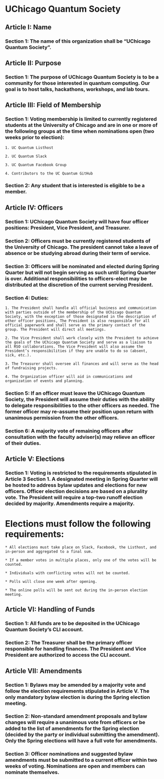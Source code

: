 # UChicago Quantum Society


## Article I: Name

### Section 1: The name of this organization shall be “UChicago Quantum Society”.


## Article II: Purpose

### Section 1: The purpose of UChicago Quantum Society is to be a community for those interested in quantum computing. Our goal is to host talks, hackathons, workshops, and lab tours.


## Article III: Field of Membership

### Section 1: Voting membership is limited to currently registered students at the University of Chicago and are in one or more of the following groups at the time when nominations open (two weeks prior to election):

	1. UC Quantum Listhost

	2. UC Quantum Slack

	3. UC Quantum Facebook Group

	4. Contributors to the UC Quantum GitHub

### Section 2: Any student that is interested is eligible to be a member.


## Article IV: Officers

### Section 1: UChicago Quantum Society will have four officer positions: President, Vice President, and Treasurer. 

### Section 2: Officers must be currently registered students of the University of Chicago. The president cannot take a leave of absence or be studying abroad during their term of service.

### Section 3: Officers will be nominated and elected during Spring Quarter but will not begin serving as such until Spring Quarter is over. Additional responsibilities to officers-elect may be distributed at the discretion of the current serving President.

### Section 4: Duties:

	1. The President shall handle all official business and communication with parties outside of the membership of the UChicago Quantum Society, with the exception of those designated in the description of other officer positions, The President is also responsible for all official paperwork and shall serve as the primary contact of the group. The President will direct all meetings.

	2. The Vice President shall work closely with the President to achieve the goals of the UChicago Quantum Society and serve as a liaison to all RSO collaborations. The Vice President will also assume the President’s responsibilities if they are unable to do so (absent, sick, etc.). 

	3. The Treasurer shall oversee all finances and will serve as the head of fundraising projects. 	

	4. The Organization officer will aid in communications and organization of events and planning.

### Section 5: If an officer must leave the UChicago Quantum Society, the President will assume their duties with the ability to delegate responsibilities to the other officers as needed. The former officer may re-assume their position upon return with unanimous permission from the other officers. 

### Section 6: A majority vote of remaining officers after consultation with the faculty adviser(s) may relieve an officer of their duties.


## Article V: Elections 

### Section 1: Voting is restricted to the requirements stipulated in Article 3 Section 1. A designated meeting in Spring Quarter will be hosted to address bylaw updates and elections for new officers. Officer election decisions are based on a plurality vote. The President will require a top-two runoff election decided by majority. Amendments require a majority. 

# Elections must follow the following requirements:

	* All elections must take place on Slack, Facebook, the Listhost, and in-person and aggregated to a final sum.

	* If a member votes in multiple places, only one of the votes will be counted. 

	* Individuals with conflicting votes will not be counted. 

	* Polls will close one week after opening. 

	* The online polls will be sent out during the in-person election meeting.


## Article VI: Handling of Funds 

### Section 1: All funds are to be deposited in the UChicago Quantum Society’s CLI account.

### Section 2: The Treasurer shall be the primary officer responsible for handling finances. The President and Vice President are authorized to access the CLI account.


## Article VII: Amendments

### Section 1: Bylaws may be amended by a majority vote and follow the election requirements stipulated in Article V. The only mandatory bylaw election is during the Spring election meeting.

### Section 2: Non-standard amendment proposals and bylaw changes will require a unanimous vote from officers or be added to the list of amendments for the Spring election (decided by the party or individual submitting the amendment). Only the Spring elections will have a full vote for amendments.

### Section 3: Officer nominations and suggested bylaw amendments must be submitted to a current officer within two weeks of voting. Nominations are open and members can nominate themselves.


